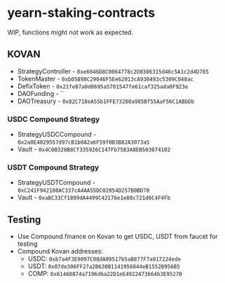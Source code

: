 # yearn-staking-contracts

WIP, functions might not work as expected.

## KOVAN
 - StrategyController - `0xe6046D8C0064778c2D0306315d46c5A1c2d4D785`
 - TokenMaster - `0xb05898C29046F5Ee62013cA930493c5309C048ac`
 - DefixToken - `0x21fe87a0d0695a5701547fe61caf325ada0F923e`
 - DAOFunding - ``
 - DAOTreasury - `0x82C718eA55b1FFE73200a985Bf55AaF56C1ABbDb`

### USDC Compound Strategy
 - StrategyUSDCCompound - `0x2a0E4029557d97cB1b0A2a6F59f0B3B82A3073a5`
 - Vault - `0x4C0B328B8Cf335926C147Fb75B3A8EB503074102`

### USDT Compound Strategy
- StrategyUSDTCompound - `0xC241F942180AC337cA4AA55DC02054D257B0BD70`
- Vault - `0xaBC33Cf1899dA4499C42176e1e88c721d6C4F4Fb`

## Testing
- Use Compound.finance on Kovan to get USDC, USDT from faucet for testing
- Compound Kovan addresses:
  - USDC: `0xb7a4F3E9097C08dA09517b5aB877F7a917224ede`
  - USDT: `0x07de306FF27a2B630B1141956844eB1552B956B5`
  - COMP: `0x61460874a7196d6a22D1eE4922473664b3E95270`
